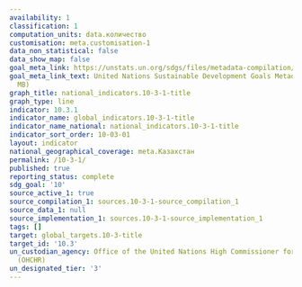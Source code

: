 ```yaml
---
availability: 1
classification: 1
computation_units: data.количество
customisation: meta.customisation-1
data_non_statistical: false
data_show_map: false
goal_meta_link: https://unstats.un.org/sdgs/files/metadata-compilation/Metadata-Goal-10.pdf
goal_meta_link_text: United Nations Sustainable Development Goals Metadata (PDF 4.0
  MB)
graph_title: national_indicators.10-3-1-title
graph_type: line
indicator: 10.3.1
indicator_name: global_indicators.10-3-1-title
indicator_name_national: national_indicators.10-3-1-title
indicator_sort_order: 10-03-01
layout: indicator
national_geographical_coverage: meta.Казахстан
permalink: /10-3-1/
published: true
reporting_status: complete
sdg_goal: '10'
source_active_1: true
source_compilation_1: sources.10-3-1-source_compilation_1
source_data_1: null
source_implementation_1: sources.10-3-1-source_implementation_1
tags: []
target: global_targets.10-3-title
target_id: '10.3'
un_custodian_agency: Office of the United Nations High Commissioner for Human Rights
  (OHCHR)
un_designated_tier: '3'
---
```


